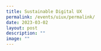 ```yaml
---
title: Sustainable Digital UX
permalink: /events/uiux/permalink/
date: 2023-03-02
layout: post
description: ""
image: ""
---
```

